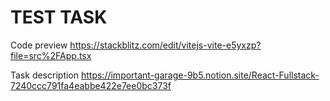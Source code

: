 # TEST TASK

Code preview
https://stackblitz.com/edit/vitejs-vite-e5yxzp?file=src%2FApp.tsx

Task description
https://important-garage-9b5.notion.site/React-Fullstack-7240ccc791fa4eabbe422e7ee0bc373f
 
